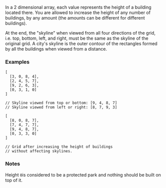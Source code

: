 In a 2 dimensional array, each value represents the height of a building located there. You are allowed to increase the height of any number of buildings, by any amount (the amounts can be different for different buildings).

At the end, the "skyline" when viewed from all four directions of the grid, i.e. top, bottom, left, and right, must be the same as the skyline of the original grid. A city's skyline is the outer contour of the rectangles formed by all the buildings when viewed from a distance.


### Examples ###
    [
      [3, 0, 8, 4],
      [2, 4, 5, 7],
      [9, 2, 6, 3],
      [0, 3, 1, 0]
    ]

    // Skyline viewed from top or bottom: [9, 4, 8, 7]
    // Skyline viewed from left or right: [8, 7, 9, 3]

    [
      [8, 0, 8, 7],
      [7, 4, 7, 7],
      [9, 4, 8, 7],
      [0, 3, 3, 0]
    ]

    // Grid after increasing the height of buildings
    // without affecting skylines.


### Notes ###
Height `0`is considered to be a protected park and nothing should be built on top of it.